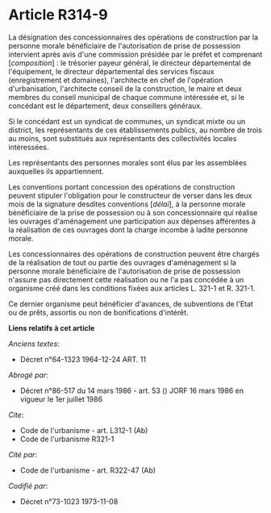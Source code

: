 # Article R314-9

La désignation des concessionnaires des opérations de construction par la personne morale bénéficiaire de l'autorisation de
prise de possession intervient après avis d'une commission présidée par le préfet et comprenant [*composition*] : le
trésorier payeur général, le directeur départemental de l'équipement, le directeur départemental des services fiscaux
(enregistrement et domaines), l'architecte en chef de l'opération d'urbanisation, l'architecte conseil de la construction, le
maire et deux membres du conseil municipal de chaque commune intéressée et, si le concédant est le département, deux
conseillers généraux.

Si le concédant est un syndicat de communes, un syndicat mixte ou un district, les représentants de ces établissements
publics, au nombre de trois au moins, sont substitués aux représentants des collectivités locales intéressées.

Les représentants des personnes morales sont élus par les assemblées auxquelles ils appartiennent.

Les conventions portant concession des opérations de construction peuvent stipuler l'obligation pour le constructeur de
verser dans les deux mois de la signature desdites conventions [*délai*], à la personne morale bénéficiaire de la prise de
possession ou à son concessionnaire qui réalise les ouvrages d'aménagement une participation aux dépenses afférentes à la
réalisation de ces ouvrages dont la charge incombe à ladite personne morale.

Les concessionnaires des opérations de construction peuvent être chargés de la réalisation de tout ou partie des ouvrages
d'aménagement si la personne morale bénéficiaire de l'autorisation de prise de possession n'assure pas directement cette
réalisation ou ne l'a pas concédée à un organisme créé dans les conditions fixées aux articles L. 321-1 et R. 321-1.

Ce dernier organisme peut bénéficier d'avances, de subventions de l'Etat ou de prêts, assortis ou non de bonifications
d'intérêt.

**Liens relatifs à cet article**

_Anciens textes_:

  - Décret n°64-1323 1964-12-24 ART. 11

_Abrogé par_:

  - Décret n°86-517 du 14 mars 1986 - art. 53 () JORF 16 mars 1986 en vigueur le 1er juillet 1986

_Cite_:

  - Code de l'urbanisme - art. L312-1 (Ab)
  - Code de l'urbanisme R321-1

_Cité par_:

  - Code de l'urbanisme - art. R322-47 (Ab)

_Codifié par_:

  - Décret n°73-1023 1973-11-08
